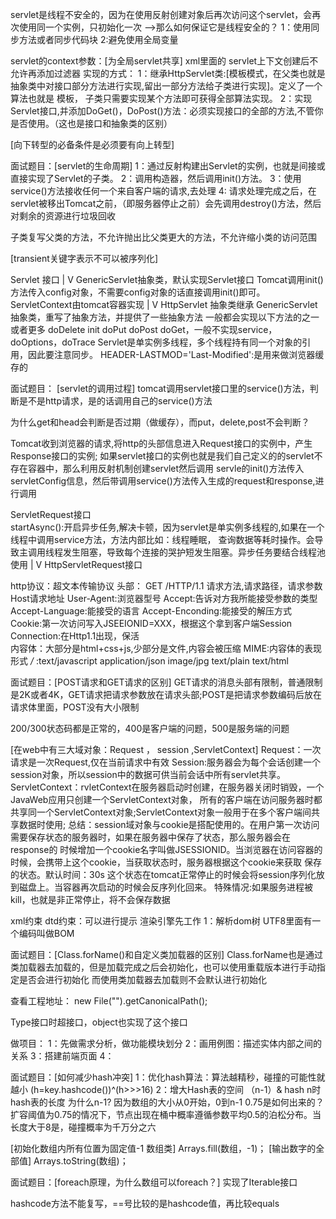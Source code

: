 servlet是线程不安全的，因为在使用反射创建对象后再次访问这个servlet，会再次使用同一个实例，只初始化一次
-->那么如何保证它是线程安全的？
1：使用同步方法或者同步代码块   2:避免使用全局变量

servlet的context参数：[为全局servlet共享] xml里面的
servlet上下文创建后不允许再添加过滤器
实现的方式： 
   1：继承HttpServlet类:[模板模式，在父类也就是抽象类中对接口部分方法进行实现,留出一部分方法给子类进行实现]。定义了一个算法也就是
                       模板， 子类只需要实现某个方法即可获得全部算法实现。
   2：实现Servlet接口,并添加DoGet()，DoPost()方法：必须实现接口的全部的方法,不管你是否使用。（这也是接口和抽象类的区别）

[向下转型的必备条件是必须要有向上转型]

面试题目：[servlet的生命周期]
1：通过反射构建出Servlet的实例，也就是间接或直接实现了Servlet的子类。
2：调用构造器，然后调用init()方法。
3：使用service()方法接收任何一个来自客户端的请求,去处理
4: 请求处理完成之后，在servlet被移出Tomcat之前，（即服务器停止之前）会先调用destroy()方法，然后对剩余的资源进行垃圾回收 

子类复写父类的方法，不允许抛出比父类更大的方法，不允许缩小类的访问范围

[transient关键字表示不可以被序列化]

Servlet 接口
    |
    V
GenericServlet抽象类，默认实现Servlet接口
Tomcat调用init()方法传入config对象，不需要config对象的话直接调用init()即可。
ServletContext由tomcat容器实现
    |
    V
HttpServlet 抽象类继承 GenericServlet抽象类，重写了抽象方法，并提供了一些抽象方法
一般都会实现以下方法的之一或者更多 doDelete init  doPut  doPost doGet，一般不实现service，doOptions，doTrace
Servlet是单实例多线程，多个线程持有同一个对象的引用，因此要注意同步。
HEADER-LASTMOD='Last-Modified':是用来做浏览器缓存的

面试题目： [servlet的调用过程]
tomcat调用servlet接口里的service()方法，判断是不是http请求，是的话调用自己的service()方法

为什么get和head会判断是否过期（做缓存），而put，delete,post不会判断？

Tomcat收到浏览器的请求,将http的头部信息进入Request接口的实例中，产生Response接口的实例;
如果servlet接口的实例也就是我们自己定义的的servlet不存在容器中，那么利用反射机制创建servlet然后调用
servle的init()方法传入servletConfig信息，然后带调用service()方法传入生成的request和response,进行调用

ServletRequest接口  
   startAsync():开启异步任务,解决卡顿，因为servlet是单实例多线程的,如果在一个线程中调用service方法，方法内部比如：线程睡眠，
                查询数据等耗时操作。会导致主调用线程发生阻塞，导致每个连接的哭护短发生阻塞。异步任务要结合线程池使用
       |
       V
HttpServletRequest接口

http协议：超文本传输协议
头部： GET /HTTP/1.1 请求方法,请求路径，请求参数   Host请求地址   User-Agent:浏览器型号   Accept:告诉对方我所能接受参数的类型
      Accept-Language:能接受的语言    Accept-Enconding:能接受的解压方式   
      Cookie:第一次访问写入JSEEIONID=XXX，根据这个拿到客户端Session      Connection:在Http1.1出现，保活      
内容体：大部分是html+css+js,少部分是文件,内容会被压缩
MIME:内容体的表现形式
*/* :text/javascript  application/json   image/jpg   text/plain  text/html

面试题目：[POST请求和GET请求的区别]
GET请求的消息头部有限制，普通限制是2K或者4K，GET请求把请求参数放在请求头部;POST是把请求参数编码后放在请求体里面，POST没有大小限制

200/300状态码都是正常的，400是客户端的问题，500是服务端的问题

[在web中有三大域对象：Request ， session ,ServletContext]
Request：一次请求是一次Request,仅在当前请求中有效
Session:服务器会为每个会话创建一个session对象，所以session中的数据可供当前会话中所有servlet共享。
ServletContext：rvletContext在服务器启动时创建，在服务器关闭时销毁，一个JavaWeb应用只创建一个ServletContext对象，
                所有的客户端在访问服务器时都共享同一个ServletContext对象;ServletContext对象一般用于在多个客户端间共享数据时使用;
总结：session域对象与cookie是搭配使用的。在用户第一次访问需要保存状态的服务器时，如果在服务器中保存了状态，那么服务器会在response的
     时候增加一个cookie名字叫做JSESSIONID。当浏览器在访问容器的时候，会携带上这个cookie，当获取状态时，服务器根据这个cookie来获取
     保存的状态。默认时间：30s   这个状态在tomcat正常停止的时候会将session序列化放到磁盘上。当容器再次启动的时候会反序列化回来。
     特殊情况:如果服务进程被kill，也就是非正常停止，将不会保存数据

xml约束  dtd约束：可以进行提示
  渲染引擎先工作
 1：解析dom树    UTF8里面有一个编码叫做BOM


面试题目：[Class.forName()和自定义类加载器的区别]
Class.forName也是通过类加载器去加载的，但是加载完成之后会初始化，也可以使用重载版本进行手动指定是否会进行初始化
而使用类加载器去加载则不会默认进行初始化

查看工程地址： new File("").getCanonicalPath();

Type接口时超接口，object也实现了这个接口

做项目：
1：先做需求分析，做功能模块划分
2：画用例图：描述实体内部之间的关系
3：搭建前端页面
4：

面试题目：[如何减少hash冲突]
1：优化hash算法：算法越精秒，碰撞的可能性就越小  (h=key.hashcode())^(h>>>16)
2：增大Hash表的空间  （n-1）& hash  n时hash表的长度
   为什么n-1?  因为数组的大小从0开始，0到n-1
   0.75是如何出来的？ 扩容阈值为0.75的情况下，节点出现在桶中概率遵循参数平均0.5的泊松分布。当长度大于8是，碰撞概率为千万分之六
   
[初始化数组内所有位置为固定值-1    数组类]
Arrays.fill(数组，-1)；
[输出数字的全部值]
Arrays.toString(数组)；

面试题目：[foreach原理，为什么数组可以foreach？]
实现了Iterable接口

hashcode方法不能复写，==号比较的是hashcode值，再比较equals